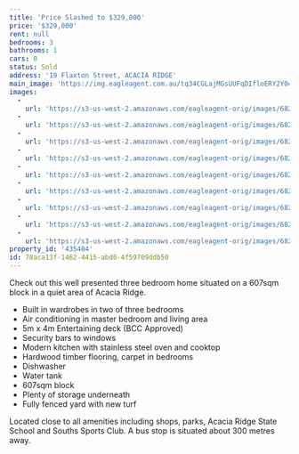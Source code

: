 ```yaml
---
title: 'Price Slashed to $329,000'
price: '$329,000'
rent: null
bedrooms: 3
bathrooms: 1
cars: 0
status: Sold
address: '19 Flaxton Street, ACACIA RIDGE'
main_image: 'https://img.eagleagent.com.au/tq34CGLajMGsUUFqDIfloERY2Y0=/1280x854/smart/https://s3-us-west-2.amazonaws.com/eagleagent-orig/images/6824198/116354075-image-M.jpg'
images:
  -
    url: 'https://s3-us-west-2.amazonaws.com/eagleagent-orig/images/6824206/116354075-image-H.jpg'
  -
    url: 'https://s3-us-west-2.amazonaws.com/eagleagent-orig/images/6824205/116354075-image-G.jpg'
  -
    url: 'https://s3-us-west-2.amazonaws.com/eagleagent-orig/images/6824204/116354075-image-F.jpg'
  -
    url: 'https://s3-us-west-2.amazonaws.com/eagleagent-orig/images/6824203/116354075-image-E.jpg'
  -
    url: 'https://s3-us-west-2.amazonaws.com/eagleagent-orig/images/6824202/116354075-image-D.jpg'
  -
    url: 'https://s3-us-west-2.amazonaws.com/eagleagent-orig/images/6824201/116354075-image-C.jpg'
  -
    url: 'https://s3-us-west-2.amazonaws.com/eagleagent-orig/images/6824200/116354075-image-B.jpg'
  -
    url: 'https://s3-us-west-2.amazonaws.com/eagleagent-orig/images/6824199/116354075-image-A.jpg'
  -
    url: 'https://s3-us-west-2.amazonaws.com/eagleagent-orig/images/6824198/116354075-image-M.jpg'
property_id: '435404'
id: 78aca13f-1462-4415-abd0-4f59709ddb50
---
```

Check out this well presented three bedroom home situated on a 607sqm block in a quiet area of Acacia Ridge.

*  Built in wardrobes in two of three bedrooms
*  Air conditioning in master bedroom and living area
*  5m x 4m Entertaining deck (BCC Approved)
*  Security bars to windows
*  Modern kitchen with stainless steel oven and cooktop
*  Hardwood timber flooring, carpet in bedrooms
*  Dishwasher
*  Water tank
*  607sqm block
*  Plenty of storage underneath
*  Fully fenced yard with new turf

Located close to all amenities including shops, parks, Acacia Ridge State School and Souths Sports Club. A bus stop is situated about 300 metres away.